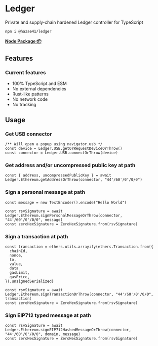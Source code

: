 # Ledger

Private and supply-chain hardened Ledger controller for TypeScript

```bash
npm i @hazae41/ledger
```

[**Node Package 📦**](https://www.npmjs.com/package/@hazae41/ledger)

## Features

### Current features
- 100% TypeScript and ESM
- No external dependencies
- Rust-like patterns
- No network code
- No tracking

## Usage

### Get USB connector

```tsx
/** Will open a popup using navigator.usb */
const device = Ledger.USB.getOrRequestDeviceOrThrow()
const connector = Ledger.USB.connectOrThrow(device)
```

### Get address and/or uncompressed public key at path

```tsx
const { address, uncompressedPublicKey } = await Ledger.Ethereum.getAddressOrThrow(connector, "44'/60'/0'/0/0")
```

### Sign a personal message at path

```tsx
const message = new TextEncoder().encode("Hello World")

const rsvSignature = await Ledger.Ethereum.signPersonalMessageOrThrow(connector, "44'/60'/0'/0/0", message)
const zeroHexSignature = ZeroHexSignature.from(rsvSignature)
```

### Sign a transaction at path

```tsx
const transaction = ethers.utils.arrayify(ethers.Transaction.from({
  chainId,
  nonce,
  to,
  value,
  data
  gasLimit,
  gasPrice,
}).unsignedSerialized)

const rsvSignature = await Ledger.Ethereum.signTransactionOrThrow(connector, "44'/60'/0'/0/0", transaction)
const zeroHexSignature = ZeroHexSignature.from(rsvSignature)
```

### Sign EIP712 typed message at path

```tsx
const rsvSignature = await Ledger.Ethereum.signEIP712HashedMessageOrThrow(connector, "44'/60'/0'/0/0", domain, message)
const zeroHexSignature = ZeroHexSignature.from(rsvSignature)
```